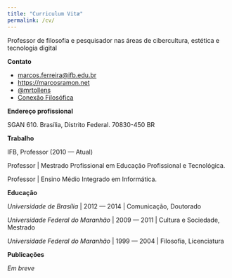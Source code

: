 ```yaml
---
title: "Curriculum Vitæ"
permalink: /cv/
---
```


Professor de filosofia e pesquisador nas áreas de cibercultura, estética e tecnologia digital

**Contato**

 - <i class="far fa-envelope"></i> <a href="mailto:marcos.ferreira@ifb.edu.br">marcos.ferreira@ifb.edu.br</a>
 - <i class="fas fa-link"></i> https://marcosramon.net
 - <i class="fab fa-twitter"></i> [@mrtollens](https://twitter.com/mrtollens)
 - <i class="fab fa-youtube"></i> [Conexão Filosófica](https://www.youtube.com/conexaofilosofica)

**Endereço profissional**

SGAN 610. Brasília, Distrito Federal. 70830-450 BR

**Trabalho**

IFB, Professor (2010 — Atual)

Professor | Mestrado Profissional em Educação Profissional e Tecnológica.

Professor | Ensino Médio Integrado em Informática.

**Educação**

*Universidade de Brasília* | 2012 — 2014 | Comunicação, Doutorado

*Universidade Federal do Maranhão* | 2009 — 2011 | Cultura e Sociedade, Mestrado

*Universidade Federal do Maranhão* | 1999 — 2004 | Filosofia, Licenciatura

**Publicações**

*Em breve*
